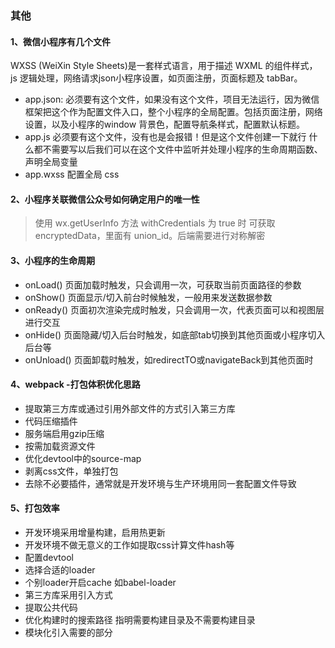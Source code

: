 ### 其他


#### 1、微信小程序有几个文件
WXSS (WeiXin Style Sheets)是一套样式语言，用于描述 WXML 的组件样式， js 逻辑处理，网络请求json小程序设置，如页面注册，页面标题及 tabBar。
- app.json: 必须要有这个文件，如果没有这个文件，项目无法运行，因为微信框架把这个作为配置文件入口，整个小程序的全局配置。包括页面注册，网络设置，以及小程序的window 背景色，配置导航条样式，配置默认标题。
- app.js 必须要有这个文件，没有也是会报错！但是这个文件创建一下就行 什么都不需要写以后我们可以在这个文件中监听并处理小程序的生命周期函数、声明全局变量
- app.wxss 配置全局 css


#### 2、小程序关联微信公众号如何确定用户的唯一性

> 使用 wx.getUserInfo 方法 withCredentials 为 true 时 可获取 encryptedData，里面有 union_id。后端需要进行对称解密


#### 3、小程序的生命周期

- onLoad() 页面加载时触发，只会调用一次，可获取当前页面路径的参数
- onShow() 页面显示/切入前台时候触发，一般用来发送数据参数
- onReady() 页面初次渲染完成时触发，只会调用一次，代表页面可以和视图层进行交互
- onHide() 页面隐藏/切入后台时触发，如底部tab切换到其他页面或小程序切入后台等
- onUnload() 页面卸载时触发，如redirectTO或navigateBack到其他页面时 

#### 4、webpack -打包体积优化思路
- 提取第三方库或通过引用外部文件的方式引入第三方库 
- 代码压缩插件 
- 服务端启用gzip压缩
- 按需加载资源文件 
- 优化devtool中的source-map
- 剥离css文件，单独打包
- 去除不必要插件，通常就是开发环境与生产环境用同一套配置文件导致

#### 5、打包效率
- 开发环境采用增量构建，启用热更新
- 开发环境不做无意义的工作如提取css计算文件hash等
- 配置devtool
- 选择合适的loader
- 个别loader开启cache 如babel-loader
- 第三方库采用引入方式
- 提取公共代码
- 优化构建时的搜索路径 指明需要构建目录及不需要构建目录
- 模块化引入需要的部分


